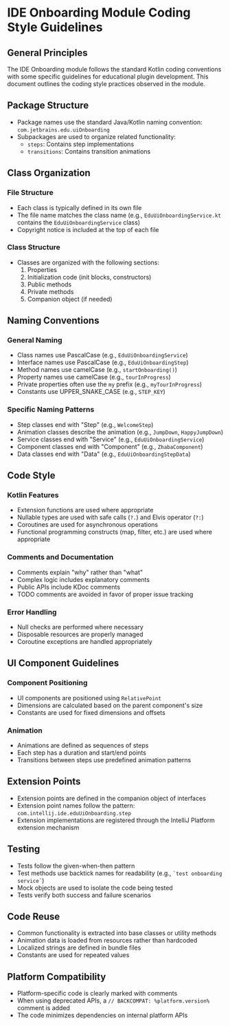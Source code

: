 # IDE Onboarding Module Coding Style Guidelines

## General Principles

The IDE Onboarding module follows the standard Kotlin coding conventions with some specific guidelines for educational plugin development. 
This document outlines the coding style practices observed in the module.

## Package Structure

- Package names use the standard Java/Kotlin naming convention: `com.jetbrains.edu.uiOnboarding`
- Subpackages are used to organize related functionality:
  - `steps`: Contains step implementations
  - `transitions`: Contains transition animations

## Class Organization

### File Structure

- Each class is typically defined in its own file
- The file name matches the class name (e.g., `EduUiOnboardingService.kt` contains the `EduUiOnboardingService` class)
- Copyright notice is included at the top of each file

### Class Structure

- Classes are organized with the following sections:
  1. Properties
  2. Initialization code (init blocks, constructors)
  3. Public methods
  4. Private methods
  5. Companion object (if needed)

## Naming Conventions

### General Naming

- Class names use PascalCase (e.g., `EduUiOnboardingService`)
- Interface names use PascalCase (e.g., `EduUiOnboardingStep`)
- Method names use camelCase (e.g., `startOnboarding()`)
- Property names use camelCase (e.g., `tourInProgress`)
- Private properties often use the `my` prefix (e.g., `myTourInProgress`)
- Constants use UPPER_SNAKE_CASE (e.g., `STEP_KEY`)

### Specific Naming Patterns

- Step classes end with "Step" (e.g., `WelcomeStep`)
- Animation classes describe the animation (e.g., `JumpDown`, `HappyJumpDown`)
- Service classes end with "Service" (e.g., `EduUiOnboardingService`)
- Component classes end with "Component" (e.g., `ZhabaComponent`)
- Data classes end with "Data" (e.g., `EduUiOnboardingStepData`)

## Code Style

### Kotlin Features

- Extension functions are used where appropriate
- Nullable types are used with safe calls (`?.`) and Elvis operator (`?:`)
- Coroutines are used for asynchronous operations
- Functional programming constructs (map, filter, etc.) are used where appropriate

### Comments and Documentation

- Comments explain "why" rather than "what"
- Complex logic includes explanatory comments
- Public APIs include KDoc comments
- TODO comments are avoided in favor of proper issue tracking

### Error Handling

- Null checks are performed where necessary
- Disposable resources are properly managed
- Coroutine exceptions are handled appropriately

## UI Component Guidelines

### Component Positioning

- UI components are positioned using `RelativePoint`
- Dimensions are calculated based on the parent component's size
- Constants are used for fixed dimensions and offsets

### Animation

- Animations are defined as sequences of steps
- Each step has a duration and start/end points
- Transitions between steps use predefined animation patterns

## Extension Points

- Extension points are defined in the companion object of interfaces
- Extension point names follow the pattern: `com.intellij.ide.eduUiOnboarding.step`
- Extension implementations are registered through the IntelliJ Platform extension mechanism

## Testing

- Tests follow the given-when-then pattern
- Test methods use backtick names for readability (e.g., `` `test onboarding service` ``)
- Mock objects are used to isolate the code being tested
- Tests verify both success and failure scenarios

## Code Reuse

- Common functionality is extracted into base classes or utility methods
- Animation data is loaded from resources rather than hardcoded
- Localized strings are defined in bundle files
- Constants are used for repeated values

## Platform Compatibility

- Platform-specific code is clearly marked with comments
- When using deprecated APIs, a `// BACKCOMPAT: %platform.version%` comment is added
- The code minimizes dependencies on internal platform APIs